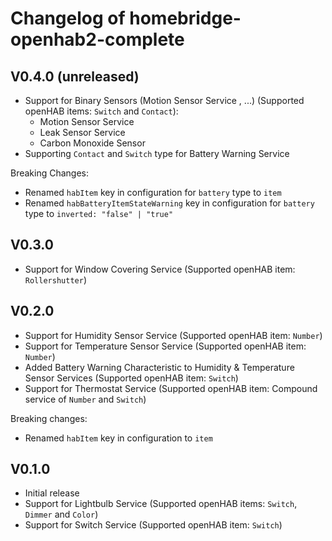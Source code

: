 # Changelog of homebridge-openhab2-complete

## V0.4.0 (unreleased)
* Support for Binary Sensors (Motion Sensor Service , ...) (Supported openHAB items: `Switch` and `Contact`):
    * Motion Sensor Service
    * Leak Sensor Service
    * Carbon Monoxide Sensor
* Supporting `Contact` and `Switch` type for Battery Warning Service

Breaking Changes:
* Renamed `habItem` key in configuration for `battery` type to `item`
* Renamed `habBatteryItemStateWarning` key in configuration for `battery` type to `inverted: "false" | "true"`

## V0.3.0
* Support for Window Covering Service (Supported openHAB item: `Rollershutter`)

## V0.2.0
* Support for Humidity Sensor Service (Supported openHAB item: `Number`)
* Support for Temperature Sensor Service (Supported openHAB item: `Number`)
* Added Battery Warning Characteristic to Humidity & Temperature Sensor Services (Supported openHAB item: `Switch`)
* Support for Thermostat Service (Supported openHAB item: Compound service of `Number` and `Switch`)

Breaking changes:

* Renamed `habItem` key in configuration to `item`


## V0.1.0
* Initial release
* Support for Lightbulb Service (Supported openHAB items: `Switch`, `Dimmer` and `Color`)
* Support for Switch Service (Supported openHAB item: `Switch`)